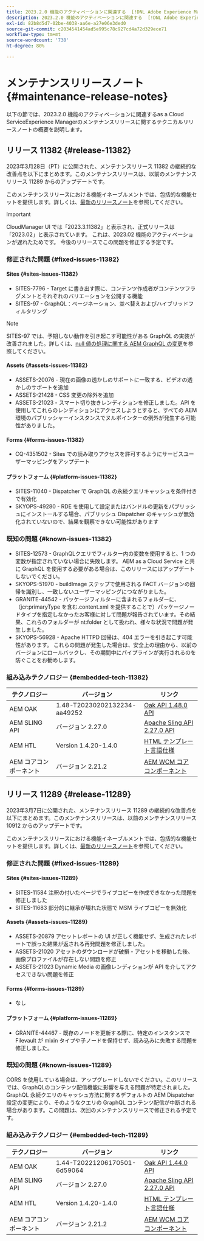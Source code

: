 ```yaml
---
title: 2023.2.0 機能のアクティベーションに関連する  [!DNL Adobe Experience Manager] as a Cloud Service のメンテナンスリリースノート。
description: 2023.2.0 機能のアクティベーションに関連する  [!DNL Adobe Experience Manager] as a Cloud Service のメンテナンスリリースノート。
exl-id: 82b8d5d7-02be-4038-aa6e-a27e06e3ded0
source-git-commit: c2034541454ad5e995c78c927cd4a72d329ece71
workflow-type: tm+mt
source-wordcount: '738'
ht-degree: 80%

---
```


# メンテナンスリリースノート {#maintenance-release-notes}

以下の節では、2023.2.0 機能のアクティベーションに関連するas a Cloud ServiceExperience Managerのメンテナンスリリースに関するテクニカルリリースノートの概要を説明します。

## リリース 11382 {#release-11382}

2023年3月28日（PT）に公開された、メンテナンスリリース 11382 の継続的な改善点を以下にまとめます。このメンテナンスリリースは、以前のメンテナンスリリース 11289 からのアップデートです。

このメンテナンスリリースにおける機能イネーブルメントでは、包括的な機能セットを提供します。詳しくは、[最新のリリースノート](/help/release-notes/release-notes-cloud/release-notes-current.md)を参照してください。

>[!IMPORTANT]
>
> CloudManager UI では「2023.3.11382」と表示され、正式リリースは「2023.02」と表示されています。 これは、2023.02 機能のアクティベーションが遅れたためです。
> 今後のリリースでこの問題を修正する予定です。

### 修正された問題 {#fixed-issues-11382}

#### Sites {#sites-issues-11382}

- SITES-7796 - Target に書き出す際に、コンテンツ作成者がコンテンツフラグメントとそれぞれのバリエーションを公開する機能
- SITES-97 - GraphQL：ページネーション、並べ替えおよびハイブリッドフィルタリング

>[!NOTE]
>
> SITES-97 では、予期しない動作を引き起こす可能性がある GraphQL の実装が改善されました。詳しくは、[null 値の処理に関する AEM GraphQL の変更](https://experienceleague.adobe.com/docs/experience-cloud-kcs/kbarticles/KA-21792.html?lang=ja)を参照してください。

#### Assets {#assets-issues-11382}

- ASSETS-20076 - 現在の画像の透かしのサポートに一致する、ビデオの透かしのサポートを追加
- ASSETS-21428 - CSS 変更の除外を追加
- ASSETS-21023 - スマート切り抜きレンディションを修正しました。API を使用してこれらのレンディションにアクセスしようとすると、すべての AEM 環境のパブリッシャーインスタンスでヌルポインターの例外が発生する可能性がありました。

#### Forms {#forms-issues-11382}

- CQ-4351502 - Sites での読み取りアクセスを許可するようにサービスユーザーマッピングをアップデート

#### プラットフォーム {#platform-issues-11382}

- SITES-11040 - Dispatcher で GraphQL の永続クエリキャッシュを条件付きで有効化
- SKYOPS-49280 - RDE を使用して設定またはバンドルの更新をパブリッシュにインストールする場合、パブリッシュ Dispatcher のキャッシュが無効化されていないので、結果を観察できない可能性があります

### 既知の問題 {#known-issues-11382}

- SITES-12573 - GraphQLクエリでフィルター内の変数を使用すると、1 つの変数が指定されていない場合に失敗します。 AEM as a Cloud Service と共に GraphQL を使用する必要がある場合は、このリリースにはアップデートしないでください。
- SKYOPS-51970 - buildImage ステップで使用される FACT バージョンの回帰を識別し、一致しないユーザーマッピングにつながりました。
- GRANITE-44542 - パッケージフィルターに含まれるフォルダーに、（jcr:primaryType を含む.content.xml を提供することで）パッケージノードタイプを指定しなかったお客様に対して問題が報告されています。その結果、これらのフォルダーが nt:folder として扱われ、様々な状況で問題が発生しました。
- SKYOPS-56928 - Apache HTTPD 回帰は、404 エラーを引き起こす可能性があります。 これらの問題が発生した場合は、安全上の理由から、以前のバージョンにロールバックし、その期間中にパイプラインが実行されるのを防ぐことをお勧めします。

### 組み込みテクノロジー {#embedded-tech-11382}

| テクノロジー | バージョン | リンク |
|---|---|---|
| AEM OAK | 1.48-T20230202132234-aa49252 | [Oak API 1.48.0 API](https://www.javadoc.io/doc/org.apache.jackrabbit/oak-api/1.48.0/index.html) |
| AEM SLING API | バージョン 2.27.0 | [Apache Sling API 2.27.0 API](https://www.javadoc.io/doc/org.apache.sling/org.apache.sling.api/latest/index.html) |
| AEM HTL | Version 1.4.20-1.4.0 | [HTML テンプレート言語仕様](https://github.com/adobe/htl-spec) |
| AEM コアコンポーネント | バージョン 2.21.2 | [AEM WCM コアコンポーネント](https://github.com/adobe/aem-core-wcm-components) |

## リリース 11289 {#release-11289}

2023年3月7日に公開された、メンテナンスリリース 11289 の継続的な改善点を以下にまとめます。このメンテナンスリリースは、以前のメンテナンスリリース 10912 からのアップデートです。

このメンテナンスリリースにおける機能イネーブルメントでは、包括的な機能セットを提供します。詳しくは、[最新のリリースノート](/help/release-notes/release-notes-cloud/release-notes-current.md)を参照してください。

### 修正された問題 {#fixed-issues-11289}

#### Sites {#sites-issues-11289}

- SITES-11584 注釈の付いたページでライブコピーを作成できなかった問題を修正しました
- SITES-11683 部分的に継承が壊れた状態で MSM ライブコピーを無効化

#### Assets {#assets-issues-11289}

- ASSETS-20879 アセットレポートの UI が正しく機能せず、生成されたレポートで誤った結果が返される再発問題を修正しました。
- ASSETS-21020 アセットのダウンロードが破損 - アセットを移動した後、画像プロファイルが存在しない問題を修正
- ASSETS-21023 Dynamic Media の画像レンディションが API を介してアクセスできない問題を修正

#### Forms {#forms-issues-11289}

- なし

#### プラットフォーム {#platform-issues-11289}

- GRANITE-44467 - 既存のノードを更新する際に、特定のインスタンスで Filevault が mixin タイプや子ノードを保持せず、読み込みに失敗する問題を修正しました。

### 既知の問題 {#known-issues-11289}

CORS を使用している場合は、アップグレードしないでください。このリリースでは、GraphQLのコンテンツ配信機能に影響を与える問題が特定されました。GraphQL 永続クエリのキャッシュ方法に関するデフォルトの AEM Dispatcher 設定の変更により、そのようなクエリの GraphQL コンテンツ配信が中断される場合があります。この問題は、次回のメンテナンスリリースで修正される予定です。

### 組み込みテクノロジー {#embedded-tech-11289}

| テクノロジー | バージョン | リンク |
|---|---|---|
| AEM OAK | 1.44-T20221206170501-6d59064 | [Oak API 1.44.0 API](https://www.javadoc.io/doc/org.apache.jackrabbit/oak-api/1.44.0/index.html) |
| AEM SLING API | バージョン 2.27.0 | [Apache Sling API 2.27.0 API](https://www.javadoc.io/doc/org.apache.sling/org.apache.sling.api/latest/index.html) |
| AEM HTL | Version 1.4.20-1.4.0 | [HTML テンプレート言語仕様](https://github.com/adobe/htl-spec) |
| AEM コアコンポーネント | バージョン 2.21.2 | [AEM WCM コアコンポーネント](https://github.com/adobe/aem-core-wcm-components) |
